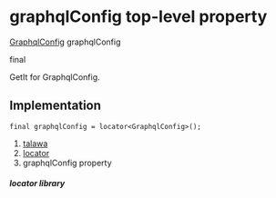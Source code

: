 
<div>

# graphqlConfig top-level property

</div>


[GraphqlConfig](../services_graphql_config/GraphqlConfig-class.md)
graphqlConfig


final




GetIt for GraphqlConfig.



## Implementation

``` language-dart
final graphqlConfig = locator<GraphqlConfig>();
```







1.  [talawa](../index.md)
2.  [locator](../locator/)
3.  graphqlConfig property

##### locator library








